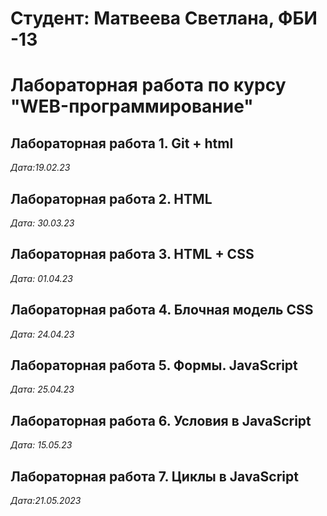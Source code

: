 # Студент: Матвеева Светлана, ФБИ -13

# Лабораторная работа по курсу "WEB-программирование"

## Лабораторная работа 1. Git + html

*Дата:19.02.23*

## Лабораторная работа 2. HTML

*Дата: 30.03.23*

## Лабораторная работа 3. HTML + CSS

*Дата: 01.04.23*

## Лабораторная работа 4. Блочная модель CSS

*Дата: 24.04.23*

## Лабораторная работа 5. Формы. JavaScript

*Дата: 25.04.23*

## Лабораторная работа 6. Условия в JavaScript

*Дата: 15.05.23*

## Лабораторная работа 7. Циклы в JavaScript

*Дата:21.05.2023*